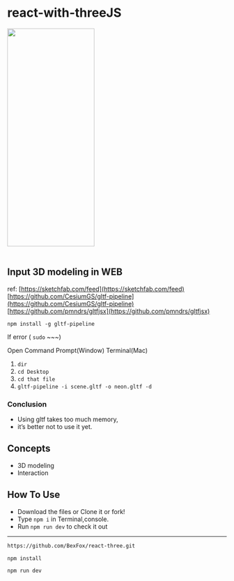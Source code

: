 # react-with-threeJS
<!-- ![Capture11](https://user-images.githubusercontent.com/81085605/168109202-6fb2af75-a9ba-4047-bd6d-025cd357ce03.PNG) -->
<img src="https://user-images.githubusercontent.com/81085605/168109202-6fb2af75-a9ba-4047-bd6d-025cd357ce03.PNG" width="200" height="500" />
</br>
</br>

## Input 3D modeling in WEB
ref:
[https://sketchfab.com/feed](https://sketchfab.com/feed)
[https://github.com/CesiumGS/gltf-pipeline](https://github.com/CesiumGS/gltf-pipeline)
[https://github.com/pmndrs/gltfjsx](https://github.com/pmndrs/gltfjsx)

`npm install -g gltf-pipeline`

If error ( `sudo` ~~~)

Open Command Prompt(Window) Terminal(Mac)

1. `dir`
2. `cd Desktop` 
3. `cd that file`
4. `gltf-pipeline -i scene.gltf -o neon.gltf -d`

### Conclusion

- Using gltf takes too much memory,
- it’s better not to use it yet.

## Concepts
- 3D modeling
- Interaction

## How To Use

- Download the files or Clone it or fork!
- Type `npm i` in Terminal,console.
- Run `npm run dev` to check it out

---
```bash
https://github.com/BexFox/react-three.git
```
```bash
npm install
```
```bash
npm run dev
```
